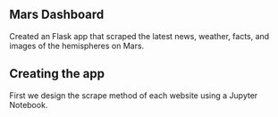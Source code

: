 ## Mars Dashboard

Created an Flask app that scraped the latest news, weather, facts, and images of the hemispheres on Mars.

## Creating the app

First we design the scrape method of each website using a Jupyter Notebook.
